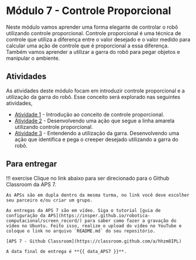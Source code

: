 # Módulo 7 - Controle Proporcional

Neste módulo vamos aprender uma forma elegante de controlar o robô utilizando controle proporcional. Controle proporcional é uma técnica de controle que utiliza a diferença entre o valor desejado e o valor medido para calcular uma ação de controle que é proporcional a essa diferença. Também vamos aprender a utilizar a garra do robô para pegar objetos e manipular o ambiente.

## Atividades
As atividades deste módulo focam em introduzir controle proporcional e a utilização da garra do robô.
Esse conceito será explorado nas seguintes atividades,

- [Atividade 1](atividades/1-controle-proporcional.md) - Introdução ao conceito de controle proporcional.
- [Atividade 2](atividades/2-segue-linha.md) - Desenvolvendo uma ação que segue a linha amarela utilizando controle proporcional.
- [Atividade 3](atividades/3-garra.md) - Entendendo a utilização da garra. Desenvolvendo uma ação que identifica e pega o creeper desejado utilizando a garra do robô.

## Para entregar

!!! exercise
    Clique no link abaixo para ser direcionado para o Github Classroom da APS 7.

    As APSs são em dupla dentro da mesma turma, no link você deve escolher seu parceiro e/ou criar um grupo.

    As entregas da APS 7 são em vídeo. Siga o tutorial [guia de configuração da APS](https://insper.github.io/robotica-computacional/screen_record/) para saber como fazer a gravação do vídeo no Ubuntu. Feito isso, realize o upload do vídeo no YouTube e coloque o link no arquivo `README.md` do seu repositório.

    [APS 7 - Github Classroom](https://classroom.github.com/a/hhzm8IPL)

    A data final de entrega é **{{ data_APS7 }}**.
